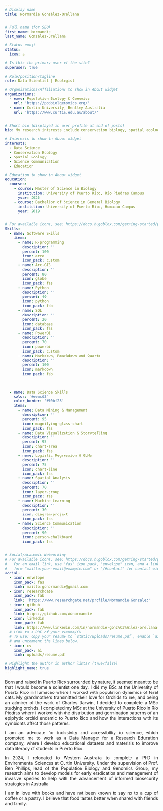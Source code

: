 ```yaml
---
# Display name
title: Normandie González-Orellana


# Full name (for SEO)
first_name: Normandie
last_name: González-Orellana

# Status emoji
status:
  icon: ☕️

# Is this the primary user of the site?
superuser: true

# Role/position/tagline
role: Data Scientist | Ecologist

# Organizations/Affiliations to show in About widget
organizations:
  - name: Population Biology & Genomics
    url: 'https://popbiolgenomics.org/'
  - name: Curtin University, Bentley Australia
    url: 'https://www.curtin.edu.au/about/'
  

# Short bio (displayed in user profile at end of posts)
bio: My research interests include conservation biology, spatial ecology and climate change.

# Interests to show in About widget
interests:
  - Data Science
  - Conservation Ecology
  - Spatial Ecology
  - Science Communication
  - Education

# Education to show in About widget
education:
  courses:
    - course: Master of Science in Biology
      institution: University of Puerto Rico, Río Piedras Campus
      year: 2023
    - course: Bachellor of Science in General Biology
      institution: University of Puerto Rico, Humacao Campus
      year: 2019


# For available icons, see: https://docs.hugoblox.com/getting-started/page-builder/#icons
Skills:
  - name: Software Skills
    items:
      - name: R-programming
        description: ''
        percent: 100
        icon: erre
        icon_pack: custom 
      - name: Arc-GIS
        description: ''
        percent: 80
        icon: globe
        icon_pack: fas
      - name: Python
        description: ''
        percent: 40
        icon: python
        icon_pack: fab
      - name: SQL
        description: ''
        percent: 20
        icon: database
        icon_pack: fas
      - name: PowerBi
        description: ''
        percent: 70
        icon: powerbi
        icon_pack: custom
      - name: Markdown, Rmarkdown and Quarto
        description: ''
        percent: 100
        icon: markdown
        icon_pack: fab
      
      
        
  - name: Data Science Skills
    color: '#eeac02'
    color_border: '#f0bf23'
    items:
      - name: Data Mining & Management
        description: ''
        percent: 95
        icon: magnifying-glass-chart
        icon_pack: fas
      - name: Data Vizualization & Storytelling
        description: ''
        percent: 95
        icon: chart-area
        icon_pack: fas
      - name: Logistic Regression & GLMs
        description: ''
        percent: 75
        icon: chart-line
        icon_pack: fas
      - name: Spatial Analysis
        description: ''
        percent: 70
        icon: layer-group
        icon_pack: fas
      - name: Machine Learning
        description: ''
        percent: 30
        icon: diagram-project
        icon_pack: fas
      - name: Science Communication
        description: ''
        percent: 90
        icon: person-chalkboard
        icon_pack: fas
        

# Social/Academic Networking
# For available icons, see: https://docs.hugoblox.com/getting-started/page-builder/#icons
#   For an email link, use "fas" icon pack, "envelope" icon, and a link in the
#   form "mailto:your-email@example.com" or "/#contact" for contact widget.
social:
  - icon: envelope
    icon_pack: fas
    link: mailto:gonormandie@gmail.com
  - icon: researchgate
    icon_pack: fab
    link: 'https://www.researchgate.net/profile/Normandie-Gonzalez'
  - icon: github
    icon_pack: fab
    link: https://github.com/GOnormandie
  - icon: linkedin
    icon_pack: fab
    link: https://www.linkedin.com/in/normandie-gonz%C3%A1lez-orellana-msc-558a38187
  # Link to a PDF of your resume/CV.
  # To use: copy your resume to `static/uploads/resume.pdf`, enable `ai` icons in `params.yaml`,
  # and uncomment the lines below.
  - icon: cv
    icon_pack: ai
    link: uploads/resume.pdf

# Highlight the author in author lists? (true/false)
highlight_name: true
---
```

<p style='text-align: justify;'>Born and raised in Puerto Rico surrounded by nature, it seemed meant to be that I would become a scientist one day. I did my BSc at the University of Puerto Rico in Humacao where I worked with population dynamics of feral cats. My grandmothers transmitted their love for Orchids to me, and being an admirer of the work of Charles Darwin, I decided to complete a MSc studying orchids. I completed my MSc at the University of Puerto Rico in Río Piedras where I worked with the distribution and germination patterns of an epiphytic orchid endemic to Puerto Rico and how the interactions with its symbionts affect those patterns.

<p style='text-align: justify;'>I am an advocate for inclusivity and accessibility to science, which prompted me to work as a Data Manager for a Research Education company, where I develop educational datasets and materials to improve data literacy of students in Puerto Rico.

<p style='text-align: justify;'> In 2024, I relocated to Western Australia to complete a PhD in Environmental Sciences at Curtin University. Under the supervision of Prof. Ben Phillips, lead of the Population Biology and Genomics Group, my research aims to develop models for early eradication and management of invasive species to help with the advancement of informed biosecurity strategies in Australia.

<p style='text-align: justify;'>I am in love with books and have not been known to say no to a cup of coffee or a pastry. I believe that food tastes better when shared with friends and family.</p>

